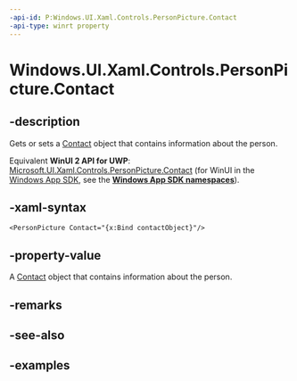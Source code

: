 ```yaml
---
-api-id: P:Windows.UI.Xaml.Controls.PersonPicture.Contact
-api-type: winrt property
---
```


<!-- Property syntax.
public Contact Contact { get;  set; }
-->

# Windows.UI.Xaml.Controls.PersonPicture.Contact

## -description

Gets or sets a [Contact](../windows.applicationmodel.contacts/contact.md) object that contains information about the person.

Equivalent **WinUI 2 API for UWP**: [Microsoft.UI.Xaml.Controls.PersonPicture.Contact](/windows/winui/api/microsoft.ui.xaml.controls.personpicture.contact) (for WinUI in the [Windows App SDK](/windows/apps/windows-app-sdk/), see the **[Windows App SDK namespaces](/windows/windows-app-sdk/api/winrt/)**).

## -xaml-syntax

```xaml
<PersonPicture Contact="{x:Bind contactObject}"/>
```

## -property-value

A [Contact](../windows.applicationmodel.contacts/contact.md) object that contains information about the person.

## -remarks

## -see-also

## -examples

